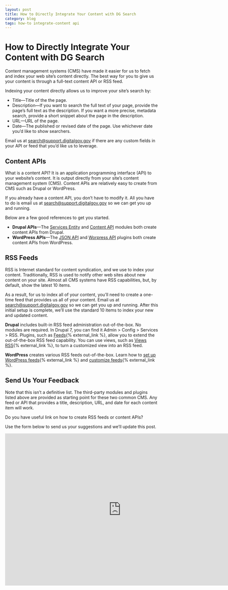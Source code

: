 ```yaml
---
layout: post
title: How to Directly Integrate Your Content with DG Search
category: blog
tags: how-to integrate-content api
---
```


# How to Directly Integrate Your Content with DG Search

Content management systems (CMS) have made it easier for us to fetch and index your web site’s content directly. The best way for you to give us your content is through a full-text content API or RSS feed. 

Indexing your content directly allows us to improve your site’s search by:

* Title&mdash;Title of the the page.
* Description&mdash;If you want to search the full text of your page, provide the page’s full text as the description. If you want a more precise, metadata search, provide a short snippet about the page in the description.
* URL&mdash;URL of the page.
* Date&mdash;The published or revised date of the page. Use whichever date you’d like to show searchers.

Email us at <search@support.digitalgov.gov> if there are any custom fields in your API or feed that you’d like us to leverage.

## Content APIs 

What is a content API? It is an application programming interface (API) to your website’s content. It is output directly from your site’s content management system (CMS). Content APIs are relatively easy to create from CMS such as Drupal or WordPress.

If you already have a content API, you don’t have to modify it. All you have to do is email us at search@support.digitalgov.gov so we can get you up and running. 

Below are a few good references to get you started. 

* **Drupal APIs**&mdash;The [Services Entity](https://drupal.org/project/services_entity) and [Content API](https://drupal.org/project/contentapi) modules both create content APIs from Drupal.
* **WordPress APIs**&mdash;The [JSON API](https://wordpress.org/plugins/json-api/) and [Worpress API](https://github.com/WP-API/WP-API) plugins both create content APIs from WordPress. 

## RSS Feeds

RSS is Internet standard for content syndication, and we use to index your content. Traditionally, RSS is used to notify other web sites about new content on your site. Almost all CMS systems have RSS capabilities, but, by default, show the latest 10 items. 

As a result, for us to index all of your content, you’ll need to create a one-time feed that provides us all of your content. Email us at search@support.digitalgov.gov so we can get you up and running. After this initial setup is complete, we’ll use the standard 10 items to index your new and updated content.

**Drupal** includes built-in RSS feed administration out-of-the-box. No modules are required. In Drupal 7, you can find it Admin > Config > Services > RSS. Plugins, such as [Feeds](https://www.drupal.org/project/feeds){% external_link %}, allow you to extend the out-of-the-box RSS feed capability. You can use views, such as [Views RSS](https://www.drupal.org/project/views_rss){% external_link %}, to turn a customized view into an RSS feed.

**WordPress** creates various RSS feeds out-of-the-box. Learn how to [set up WordPress feeds](http://codex.wordpress.org/WordPress_Feeds){% external_link %} and [customize feeds](http://codex.wordpress.org/Customizing_Feeds){% external_link %}.

## Send Us Your Feedback

Note that this isn’t a definitive list. The third-party modules and plugins listed above are provided as starting point for these two common CMS. Any feed or API that provides a title, description, URL, and date for each content item will work. 

Do you have useful link on how to create RSS feeds or content APIs?

Use the form below to send us your suggestions and we’ll update this post.

<iframe src="https://docs.google.com/forms/d/1ySM8p6TD_z_LhzkXY8DTrKaJNHFBHZQkoYmJirBRv1k/viewform?embedded=true" width="760" height="500" frameborder="0" marginheight="0" marginwidth="0">Loading...</iframe>